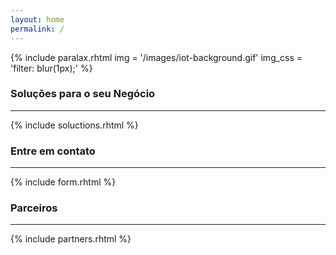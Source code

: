 ```yaml
---
layout: home
permalink: /
---
```


{%
    include paralax.rhtml
    img = '/images/iot-background.gif'
    img_css = 'filter: blur(1px);'
%}

<section class="row background-light" markdown="1">

### Soluções para o seu Negócio ###
<hr/>
<div class="col s12 m10 l12 xl10 offset-m1 offset-xl1">
    {% include soluctions.rhtml %}
</div>
</section>

<section class="row background-dark" markdown="1">

### Entre em contato ###
<hr/>

<div class="form-container">
    {% include form.rhtml %}
</div>

</section>

<section class="background-light" markdown="1">

### Parceiros ###
<hr/>
<div class="container">
    {% include partners.rhtml %}
</div>
</section>
